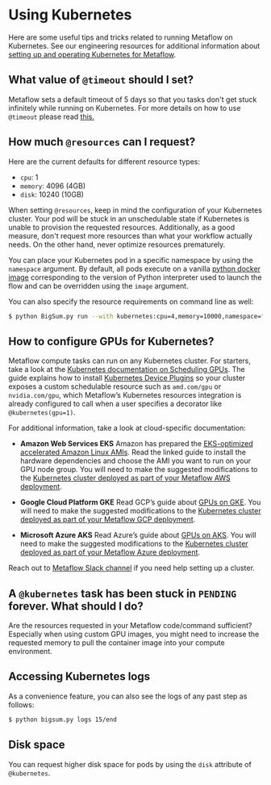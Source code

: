 # Using Kubernetes

Here are some useful tips and tricks related to running Metaflow on Kubernetes. See our
engineering resources for additional information about [setting up and operating
Kubernetes for Metaflow](https://outerbounds.com/docs/engineering-welcome/).

## What value of `@timeout` should I set?

Metaflow sets a default timeout of 5 days so that you tasks don't get stuck infinitely
while running on Kubernetes. For more details on how to use `@timeout` please read
[this.](../failures.md#timing-out-with-the-timeout-decorator)

## How much `@resources` can I request?

Here are the current defaults for different resource types:

* `cpu`: 1
* `memory`: 4096 \(4GB\)
* `disk`: 10240 \(10GB\)

When setting `@resources`, keep in mind the configuration of your Kubernetes cluster.
Your pod will be stuck in an unschedulable state if Kubernetes is unable to provision
the requested resources. Additionally, as a good measure, don't request more resources
than what your workflow actually needs. On the other hand, never optimize resources
prematurely.

You can place your Kubernetes pod in a specific namespace by using the `namespace`
argument. By default, all pods execute on a vanilla [python docker
image](https://hub.docker.com/_/python/) corresponding to the version of Python
interpreter used to launch the flow and can be overridden using the `image` argument.

You can also specify the resource requirements on command line as well:

```bash
$ python BigSum.py run --with kubernetes:cpu=4,memory=10000,namespace=foo,image=ubuntu:latest
```

## How to configure GPUs for Kubernetes?

Metaflow compute tasks can run on any Kubernetes cluster. For starters, take a
look at the [Kubernetes documentation on Scheduling
GPUs](https://kubernetes.io/docs/tasks/manage-gpus/scheduling-gpus/). The guide explains how to
install [Kubernetes Device
Plugins](https://kubernetes.io/docs/concepts/extend-kubernetes/compute-storage-net/device-plugins/)
so your cluster exposes a custom schedulable resource such as `amd.com/gpu` or `nvidia.com/gpu`,
which Metaflow’s Kubernetes resources integration is already configured to call when a user
specifies a decorator like `@kubernetes(gpu=1)`. 

For additional information, take a look at cloud-specific documentation:

- **Amazon Web Services EKS**
Amazon has prepared the [EKS-optimized accelerated Amazon Linux
AMIs](https://docs.aws.amazon.com/eks/latest/userguide/eks-optimized-ami.html#gpu-ami). Read the
linked guide to install the hardware dependencies and choose the AMI you want to run on your GPU
node group. You will need to make the suggested modifications to the [Kubernetes cluster deployed
as part of your Metaflow AWS
deployment](https://github.com/outerbounds/terraform-aws-metaflow/blob/master/examples/eks_argo/eks.tf).

- **Google Cloud Platform GKE**
Read GCP’s guide about [GPUs on GKE](https://cloud.google.com/kubernetes-engine/docs/concepts/gpus).
You will need to make the suggested modifications to the [Kubernetes cluster deployed as part of
your Metaflow GCP
deployment](https://github.com/outerbounds/metaflow-tools/blob/master/gcp/terraform/infra/kubernetes.tf).

- **Microsoft Azure AKS**
Read Azure’s guide about [GPUs on AKS](https://learn.microsoft.com/en-us/azure/aks/gpu-cluster).
You will need to make the suggested modifications to the [Kubernetes cluster deployed as part of your
Metaflow Azure 
deployment](https://github.com/outerbounds/metaflow-tools/blob/master/azure/terraform/infra/kubernetes.tf).

Reach out to [Metaflow Slack channel](http://chat.metaflow.org) if you need help setting up a cluster.

## A `@kubernetes` task has been stuck in `PENDING` forever. What should I do?

Are the resources requested in your Metaflow code/command sufficient? Especially when
using custom GPU images, you might need to increase the requested memory to pull the
container image into your compute environment.

## Accessing Kubernetes logs

As a convenience feature, you can also see the logs of any past step as follows:

```bash
$ python bigsum.py logs 15/end
```

## Disk space

You can request higher disk space for pods by using the `disk` attribute of
`@kubernetes`.
